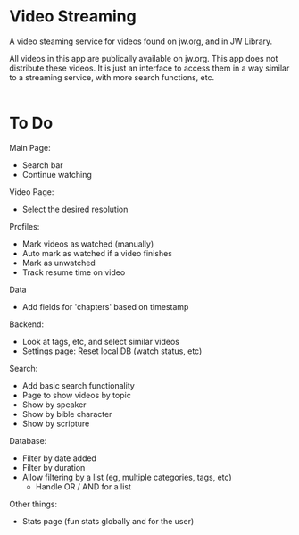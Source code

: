 # Video Streaming

A video steaming service for videos found on jw.org, and in JW Library.

All videos in this app are publically available on jw.org. This app does not distribute these videos. It is just an interface to access them in a way similar to a streaming service, with more search functions, etc.
</br></br>


# To Do

Main Page:
* Search bar
* Continue watching

Video Page:
* Select the desired resolution

Profiles:
* Mark videos as watched (manually)
* Auto mark as watched if a video finishes
* Mark as unwatched
* Track resume time on video

Data
* Add fields for 'chapters' based on timestamp

Backend:
* Look at tags, etc, and select similar videos
* Settings page: Reset local DB (watch status, etc)

Search:
* Add basic search functionality
* Page to show videos by topic
* Show by speaker
* Show by bible character
* Show by scripture

Database:
* Filter by date added
* Filter by duration
* Allow filtering by a list (eg, multiple categories, tags, etc)
    * Handle OR / AND for a list

Other things:
* Stats page (fun stats globally and for the user)
